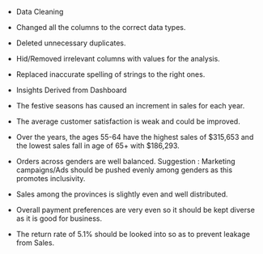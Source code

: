 * Data Cleaning 
- Changed all the columns to the correct data types.
  
- Deleted unnecessary duplicates.
  
-  Hid/Removed irrelevant columns with values for the analysis.
  
- Replaced inaccurate spelling of strings to the right ones.

* Insights Derived from Dashboard 

- The festive seasons has caused an increment in sales for each year.
 
- The average customer satisfaction is weak and could be improved.
  
- Over the years, the ages 55-64 have the highest sales of $315,653 and the lowest sales fall in age of 65+ with $186,293.

- Orders across genders are well balanced. 
   Suggestion : Marketing campaigns/Ads should be pushed evenly among genders as this promotes inclusivity.

- Sales among the provinces is slightly even and well distributed.
   
- Overall payment preferences are very even so it should be kept diverse as it is good for business.

- The return rate of 5.1% should be looked into so as to prevent leakage from Sales. 
